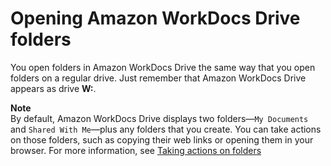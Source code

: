 # Opening Amazon WorkDocs Drive folders<a name="open-files-folders"></a>

You open folders in Amazon WorkDocs Drive the same way that you open folders on a regular drive\. Just remember that Amazon WorkDocs Drive appears as drive **W:**\. 

**Note**  
By default, Amazon WorkDocs Drive displays two folders—`My Documents` and `Shared With Me`—plus any folders that you create\. You can take actions on those folders, such as copying their web links or opening them in your browser\. For more information, see [Taking actions on folders](folder-actions.md)